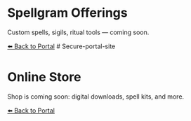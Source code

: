 <html>
  <head>
    <link rel='stylesheet' href='style.css'>
  </head>
  <body>
    <h1>Spellgram Offerings</h1>
    <p>Custom spells, sigils, ritual tools — coming soon.</p>
    <a href="index.html">⬅️ Back to Portal</a>
  </body>
</html># Secure-portal-site
<html>
  <head>
    <link rel='stylesheet' href='style.css'>
  </head>
  <body>
    <h1>Online Store</h1>
    <p>Shop is coming soon: digital downloads, spell kits, and more.</p>
    <a href="index.html">⬅️ Back to Portal</a>
  </body>
</html>
